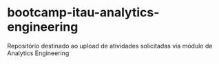 # bootcamp-itau-analytics-engineering
Repositório destinado ao upload de atividades solicitadas via módulo de Analytics Engineering
